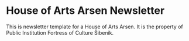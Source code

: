 # House of Arts Arsen Newsletter

This is newsletter template for a House of Arts Arsen. It is the property of Public Institution Fortress of Culture Šibenik.
